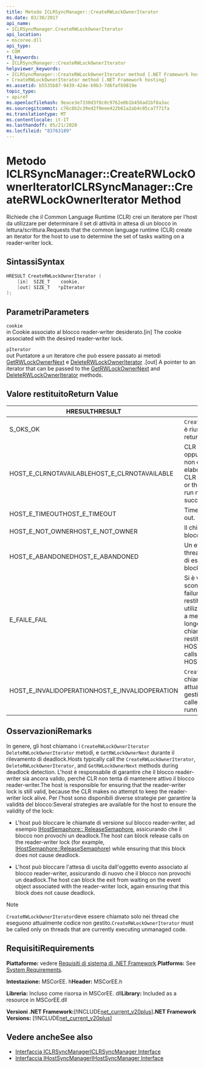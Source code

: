 ```yaml
---
title: Metodo ICLRSyncManager::CreateRWLockOwnerIterator
ms.date: 03/30/2017
api_name:
- ICLRSyncManager.CreateRWLockOwnerIterator
api_location:
- mscoree.dll
api_type:
- COM
f1_keywords:
- ICLRSyncManager::CreateRWLockOwnerIterator
helpviewer_keywords:
- ICLRSyncManager::CreateRWLockOwnerIterator method [.NET Framework hosting]
- CreateRWLockOwnerIterator method [.NET Framework hosting]
ms.assetid: b5535b87-9439-424e-b9b3-7d6fafb9819e
topic_type:
- apiref
ms.openlocfilehash: 9eace3e7330d3f8c0c9762e0b1b456ad1bf8a3ac
ms.sourcegitcommit: c76c8b2c39ed2f0eee422b61a2ab4c05ca7771fa
ms.translationtype: MT
ms.contentlocale: it-IT
ms.lasthandoff: 05/21/2020
ms.locfileid: "83763189"
---
```

# <a name="iclrsyncmanagercreaterwlockowneriterator-method"></a><span data-ttu-id="faf12-102">Metodo ICLRSyncManager::CreateRWLockOwnerIterator</span><span class="sxs-lookup"><span data-stu-id="faf12-102">ICLRSyncManager::CreateRWLockOwnerIterator Method</span></span>
<span data-ttu-id="faf12-103">Richiede che il Common Language Runtime (CLR) crei un iteratore per l'host da utilizzare per determinare il set di attività in attesa di un blocco in lettura/scrittura.</span><span class="sxs-lookup"><span data-stu-id="faf12-103">Requests that the common language runtime (CLR) create an iterator for the host to use to determine the set of tasks waiting on a reader-writer lock.</span></span>  
  
## <a name="syntax"></a><span data-ttu-id="faf12-104">Sintassi</span><span class="sxs-lookup"><span data-stu-id="faf12-104">Syntax</span></span>  
  
```cpp  
HRESULT CreateRWLockOwnerIterator (  
    [in]  SIZE_T    cookie,  
    [out] SIZE_T   *pIterator  
);  
```  
  
## <a name="parameters"></a><span data-ttu-id="faf12-105">Parametri</span><span class="sxs-lookup"><span data-stu-id="faf12-105">Parameters</span></span>  
 `cookie`  
 <span data-ttu-id="faf12-106">in Cookie associato al blocco reader-writer desiderato.</span><span class="sxs-lookup"><span data-stu-id="faf12-106">[in] The cookie associated with the desired reader-writer lock.</span></span>  
  
 `pIterator`  
 <span data-ttu-id="faf12-107">out Puntatore a un iteratore che può essere passato ai metodi [GetRWLockOwnerNext](../../../../docs/framework/unmanaged-api/hosting/iclrsyncmanager-getrwlockownernext-method.md) e [DeleteRWLockOwnerIterator](iclrsyncmanager-deleterwlockowneriterator-method.md) .</span><span class="sxs-lookup"><span data-stu-id="faf12-107">[out] A pointer to an iterator that can be passed to the [GetRWLockOwnerNext](../../../../docs/framework/unmanaged-api/hosting/iclrsyncmanager-getrwlockownernext-method.md) and [DeleteRWLockOwnerIterator](iclrsyncmanager-deleterwlockowneriterator-method.md) methods.</span></span>  
  
## <a name="return-value"></a><span data-ttu-id="faf12-108">Valore restituito</span><span class="sxs-lookup"><span data-stu-id="faf12-108">Return Value</span></span>  
  
|<span data-ttu-id="faf12-109">HRESULT</span><span class="sxs-lookup"><span data-stu-id="faf12-109">HRESULT</span></span>|<span data-ttu-id="faf12-110">Descrizione</span><span class="sxs-lookup"><span data-stu-id="faf12-110">Description</span></span>|  
|-------------|-----------------|  
|<span data-ttu-id="faf12-111">S_OK</span><span class="sxs-lookup"><span data-stu-id="faf12-111">S_OK</span></span>|<span data-ttu-id="faf12-112">`CreateRWLockOwnerIterator`la restituzione è riuscita.</span><span class="sxs-lookup"><span data-stu-id="faf12-112">`CreateRWLockOwnerIterator` returned successfully.</span></span>|  
|<span data-ttu-id="faf12-113">HOST_E_CLRNOTAVAILABLE</span><span class="sxs-lookup"><span data-stu-id="faf12-113">HOST_E_CLRNOTAVAILABLE</span></span>|<span data-ttu-id="faf12-114">CLR non è stato caricato in un processo oppure CLR si trova in uno stato in cui non è possibile eseguire codice gestito o elaborare la chiamata correttamente.</span><span class="sxs-lookup"><span data-stu-id="faf12-114">The CLR has not been loaded into a process, or the CLR is in a state in which it cannot run managed code or process the call successfully.</span></span>|  
|<span data-ttu-id="faf12-115">HOST_E_TIMEOUT</span><span class="sxs-lookup"><span data-stu-id="faf12-115">HOST_E_TIMEOUT</span></span>|<span data-ttu-id="faf12-116">Timeout della chiamata.</span><span class="sxs-lookup"><span data-stu-id="faf12-116">The call timed out.</span></span>|  
|<span data-ttu-id="faf12-117">HOST_E_NOT_OWNER</span><span class="sxs-lookup"><span data-stu-id="faf12-117">HOST_E_NOT_OWNER</span></span>|<span data-ttu-id="faf12-118">Il chiamante non è il proprietario del blocco.</span><span class="sxs-lookup"><span data-stu-id="faf12-118">The caller does not own the lock.</span></span>|  
|<span data-ttu-id="faf12-119">HOST_E_ABANDONED</span><span class="sxs-lookup"><span data-stu-id="faf12-119">HOST_E_ABANDONED</span></span>|<span data-ttu-id="faf12-120">Un evento è stato annullato mentre un thread bloccato o Fiber era in attesa su di esso.</span><span class="sxs-lookup"><span data-stu-id="faf12-120">An event was canceled while a blocked thread or fiber was waiting on it.</span></span>|  
|<span data-ttu-id="faf12-121">E_FAIL</span><span class="sxs-lookup"><span data-stu-id="faf12-121">E_FAIL</span></span>|<span data-ttu-id="faf12-122">Si è verificato un errore irreversibile sconosciuto.</span><span class="sxs-lookup"><span data-stu-id="faf12-122">An unknown catastrophic failure occurred.</span></span> <span data-ttu-id="faf12-123">Quando un metodo restituisce E_FAIL, CLR non è più utilizzabile all'interno del processo.</span><span class="sxs-lookup"><span data-stu-id="faf12-123">When a method returns E_FAIL, the CLR is no longer usable within the process.</span></span> <span data-ttu-id="faf12-124">Le chiamate successive ai metodi di hosting restituiscono HOST_E_CLRNOTAVAILABLE.</span><span class="sxs-lookup"><span data-stu-id="faf12-124">Subsequent calls to hosting methods return HOST_E_CLRNOTAVAILABLE.</span></span>|  
|<span data-ttu-id="faf12-125">HOST_E_INVALIDOPERATION</span><span class="sxs-lookup"><span data-stu-id="faf12-125">HOST_E_INVALIDOPERATION</span></span>|<span data-ttu-id="faf12-126">`CreateRWLockOwnerIterator`è stato chiamato su un thread che sta attualmente eseguendo codice gestito.</span><span class="sxs-lookup"><span data-stu-id="faf12-126">`CreateRWLockOwnerIterator` was called on a thread that is currently running managed code.</span></span>|  
  
## <a name="remarks"></a><span data-ttu-id="faf12-127">Osservazioni</span><span class="sxs-lookup"><span data-stu-id="faf12-127">Remarks</span></span>  
 <span data-ttu-id="faf12-128">In genere, gli host chiamano i `CreateRWLockOwnerIterator` `DeleteRWLockOwnerIterator` metodi, e `GetRWLockOwnerNext` durante il rilevamento di deadlock.</span><span class="sxs-lookup"><span data-stu-id="faf12-128">Hosts typically call the `CreateRWLockOwnerIterator`, `DeleteRWLockOwnerIterator`, and `GetRWLockOwnerNext` methods during deadlock detection.</span></span> <span data-ttu-id="faf12-129">L'host è responsabile di garantire che il blocco reader-writer sia ancora valido, perché CLR non tenta di mantenere attivo il blocco reader-writer.</span><span class="sxs-lookup"><span data-stu-id="faf12-129">The host is responsible for ensuring that the reader-writer lock is still valid, because the CLR makes no attempt to keep the reader-writer lock alive.</span></span> <span data-ttu-id="faf12-130">Per l'host sono disponibili diverse strategie per garantire la validità del blocco:</span><span class="sxs-lookup"><span data-stu-id="faf12-130">Several strategies are available for the host to ensure the validity of the lock:</span></span>  
  
- <span data-ttu-id="faf12-131">L'host può bloccare le chiamate di versione sul blocco reader-writer, ad esempio [IHostSemaphore:: ReleaseSemaphore](ihostsemaphore-releasesemaphore-method.md), assicurando che il blocco non provochi un deadlock.</span><span class="sxs-lookup"><span data-stu-id="faf12-131">The host can block release calls on the reader-writer lock (for example, [IHostSemaphore::ReleaseSemaphore](ihostsemaphore-releasesemaphore-method.md)) while ensuring that this block does not cause deadlock.</span></span>  
  
- <span data-ttu-id="faf12-132">L'host può bloccare l'attesa di uscita dall'oggetto evento associato al blocco reader-writer, assicurando di nuovo che il blocco non provochi un deadlock.</span><span class="sxs-lookup"><span data-stu-id="faf12-132">The host can block the exit from waiting on the event object associated with the reader-writer lock, again ensuring that this block does not cause deadlock.</span></span>  
  
> [!NOTE]
> <span data-ttu-id="faf12-133">`CreateRWLockOwnerIterator`deve essere chiamato solo nei thread che eseguono attualmente codice non gestito.</span><span class="sxs-lookup"><span data-stu-id="faf12-133">`CreateRWLockOwnerIterator` must be called only on threads that are currently executing unmanaged code.</span></span>  
  
## <a name="requirements"></a><span data-ttu-id="faf12-134">Requisiti</span><span class="sxs-lookup"><span data-stu-id="faf12-134">Requirements</span></span>  
 <span data-ttu-id="faf12-135">**Piattaforme:** vedere [Requisiti di sistema di .NET Framework](../../get-started/system-requirements.md).</span><span class="sxs-lookup"><span data-stu-id="faf12-135">**Platforms:** See [System Requirements](../../get-started/system-requirements.md).</span></span>  
  
 <span data-ttu-id="faf12-136">**Intestazione:** MSCorEE. h</span><span class="sxs-lookup"><span data-stu-id="faf12-136">**Header:** MSCorEE.h</span></span>  
  
 <span data-ttu-id="faf12-137">**Libreria:** Incluso come risorsa in MSCorEE. dll</span><span class="sxs-lookup"><span data-stu-id="faf12-137">**Library:** Included as a resource in MSCorEE.dll</span></span>  
  
 <span data-ttu-id="faf12-138">**Versioni .NET Framework:**[!INCLUDE[net_current_v20plus](../../../../includes/net-current-v20plus-md.md)]</span><span class="sxs-lookup"><span data-stu-id="faf12-138">**.NET Framework Versions:** [!INCLUDE[net_current_v20plus](../../../../includes/net-current-v20plus-md.md)]</span></span>  
  
## <a name="see-also"></a><span data-ttu-id="faf12-139">Vedere anche</span><span class="sxs-lookup"><span data-stu-id="faf12-139">See also</span></span>

- [<span data-ttu-id="faf12-140">Interfaccia ICLRSyncManager</span><span class="sxs-lookup"><span data-stu-id="faf12-140">ICLRSyncManager Interface</span></span>](iclrsyncmanager-interface.md)
- [<span data-ttu-id="faf12-141">Interfaccia IHostSyncManager</span><span class="sxs-lookup"><span data-stu-id="faf12-141">IHostSyncManager Interface</span></span>](ihostsyncmanager-interface.md)
